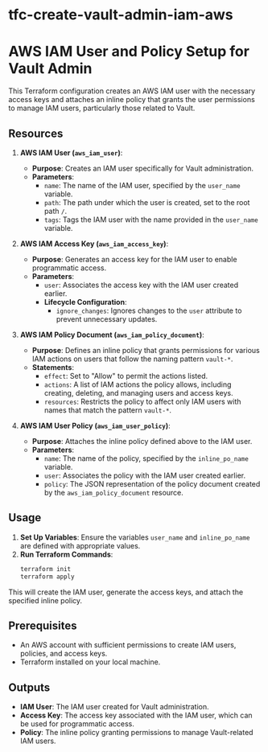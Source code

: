 # tfc-create-vault-admin-iam-aws

# AWS IAM User and Policy Setup for Vault Admin

This Terraform configuration creates an AWS IAM user with the necessary access keys and attaches an inline policy that grants the user permissions to manage IAM users, particularly those related to Vault.

## Resources

1. **AWS IAM User (`aws_iam_user`)**:
   - **Purpose**: Creates an IAM user specifically for Vault administration.
   - **Parameters**:
     - `name`: The name of the IAM user, specified by the `user_name` variable.
     - `path`: The path under which the user is created, set to the root path `/`.
     - `tags`: Tags the IAM user with the name provided in the `user_name` variable.

2. **AWS IAM Access Key (`aws_iam_access_key`)**:
   - **Purpose**: Generates an access key for the IAM user to enable programmatic access.
   - **Parameters**:
     - `user`: Associates the access key with the IAM user created earlier.
     - **Lifecycle Configuration**:
       - `ignore_changes`: Ignores changes to the `user` attribute to prevent unnecessary updates.

3. **AWS IAM Policy Document (`aws_iam_policy_document`)**:
   - **Purpose**: Defines an inline policy that grants permissions for various IAM actions on users that follow the naming pattern `vault-*`.
   - **Statements**:
     - `effect`: Set to "Allow" to permit the actions listed.
     - `actions`: A list of IAM actions the policy allows, including creating, deleting, and managing users and access keys.
     - `resources`: Restricts the policy to affect only IAM users with names that match the pattern `vault-*`.

4. **AWS IAM User Policy (`aws_iam_user_policy`)**:
   - **Purpose**: Attaches the inline policy defined above to the IAM user.
   - **Parameters**:
     - `name`: The name of the policy, specified by the `inline_po_name` variable.
     - `user`: Associates the policy with the IAM user created earlier.
     - `policy`: The JSON representation of the policy document created by the `aws_iam_policy_document` resource.

## Usage

1. **Set Up Variables**: Ensure the variables `user_name` and `inline_po_name` are defined with appropriate values.
2. **Run Terraform Commands**:
   ```bash
   terraform init
   terraform apply
   ```

This will create the IAM user, generate the access keys, and attach the specified inline policy.

## Prerequisites

- An AWS account with sufficient permissions to create IAM users, policies, and access keys.
- Terraform installed on your local machine.

## Outputs

- **IAM User**: The IAM user created for Vault administration.
- **Access Key**: The access key associated with the IAM user, which can be used for programmatic access.
- **Policy**: The inline policy granting permissions to manage Vault-related IAM users.

